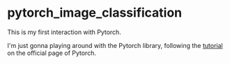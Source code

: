 # pytorch_image_classification
This is my first interaction with Pytorch.

I'm just gonna playing around with the Pytorch library, following the [tutorial](https://pytorch.org/tutorials/beginner/basics/quickstart_tutorial.html) on the official page of Pytorch.

